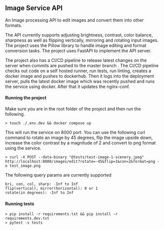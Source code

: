 ## Image Service API

An Image processing API to edit images and convert them into other formats. 

The API currently supports adjusting brightness, contrast, color balance, sharpness as well as flipping vertically, mirroring and rotating input images. The project uses the Pillow library to handle image editing and format conversion tasks. The project uses FastAPI to implement the API server.

The project also has a CI/CD pipeline to release latest changes on the server when commits are pushed to the master branch . The CI/CD pipeline checks out code on a self hosted runner, run tests, run linting, creates a docker image and pushes to dockerhub. Then it logs into the deployment server, pulls the latest docker image which was recently pushed and runs the service using docker. After that it updates the nginx-conf.


#### Running the project
Make sure you are in the root folder of the project and then run the following.
```
> touch ./.env.dev && docker compose up
```
This will run the service on 8000 port. You can use the following curl command to rotate an image by 45 degrees, flip the image upside down, increase the color contrast by a magnitude of 2 and convert to png format using the service.
```
> curl -X POST --data-binary "@tests/test-image-1-scenery.jpeg" http://localhost:8000/images/edit?rotate=-45&flip=1&con=2&format=png -o test_image.png
```
The following query params are currently supported
```
bri, con, col, sharp: -Inf to Inf
flip(vertical), mirror(horizontal): 0 or 1
rotate(in degrees): -Inf to Inf
```

#### Running tests
```
> pip install -r requirements.txt && pip install -r requirements.dev.txt
> pytest -s tests
```